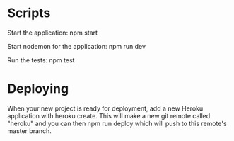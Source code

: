 # Scripts

Start the application: npm start

Start nodemon for the application: npm run dev

Run the tests: npm test

# Deploying

When your new project is ready for deployment, add a new Heroku application with heroku create. This will make a new git remote called "heroku" and you can then npm run deploy which will push to this remote's master branch.